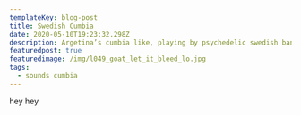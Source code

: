 ```yaml
---
templateKey: blog-post
title: Swedish Cumbia
date: 2020-05-10T19:23:32.298Z
description: Argetina’s cumbia like, playing by psychedelic swedish band
featuredpost: true
featuredimage: /img/l049_goat_let_it_bleed_lo.jpg
tags:
  - sounds cumbia
---
```

hey hey